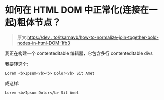 # 如何在 HTML DOM 中正常化(连接在一起)粗体节点？

> 原文:[https://dev . to/itsarnavb/how-to-normalize-join-together-bold-nodes-in-html-DOM-1fb3](https://dev.to/itsarnavb/how-to-normalize-join-together-bold-nodes-in-html-dom-1fb3)

我正在构建一个 contenteditable 编辑器，它包含多行 contenteditable divs

我要转这个:

`Lorem <b>Ipsum</b><b> Dolor</b> Sit Amet`

成这样:

`Lorem <b>Ipsum Dolor</b> Sit Amet`